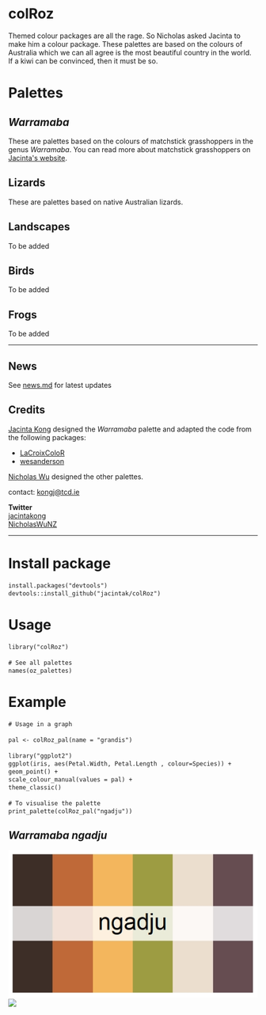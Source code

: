 # colRoz

Themed colour packages are all the rage. So Nicholas asked Jacinta to make him a colour package. These palettes are based on the colours of Australia which we can all agree is the most beautiful country in the world. If a kiwi can be convinced, then it must be so.

# Palettes

## *Warramaba*
These are palettes based on the colours of matchstick grasshoppers in the genus *Warramaba*. You can read more about matchstick grasshoppers on [Jacinta's website](https://jacintakongresearch.wordpress.com/matchstick-grasshoppers/).

## Lizards
These are palettes based on native Australian lizards.

## Landscapes
To be added

## Birds
To be added

## Frogs
To be added

***

## News

See [news.md](https://github.com/jacintak/colRoz/news.md) for latest updates

## Credits

[Jacinta Kong](https://jacintak.github.io) designed the *Warramaba* palette and adapted the code from the following packages:

* [LaCroixColoR](https://github.com/johannesbjork/LaCroixColoR)
* [wesanderson](https://github.com/karthik/wesanderson)

[Nicholas Wu](https://github.com/nicholaswunz) designed the other palettes.

contact: <kongj@tcd.ie>

**Twitter**   
[jacintakong](https://twitter.com/jacintakong)   
[NicholasWuNZ](https://twitter.com/NicholasWuNZ)  

***

# Install package

```
install.packages("devtools")
devtools::install_github("jacintak/colRoz")
```

# Usage

```
library("colRoz")

# See all palettes
names(oz_palettes)

```


# Example
```
# Usage in a graph

pal <- colRoz_pal(name = "grandis")

library("ggplot2")
ggplot(iris, aes(Petal.Width, Petal.Length , colour=Species)) +
geom_point() +
scale_colour_manual(values = pal) +
theme_classic()

# To visualise the palette
print_palette(colRoz_pal("ngadju"))
```

## *Warramaba ngadju*
![](images/ngadju.jpeg)
<img src="https://jacintakongresearch.files.wordpress.com/2015/03/file_000.jpeg" height=200>

